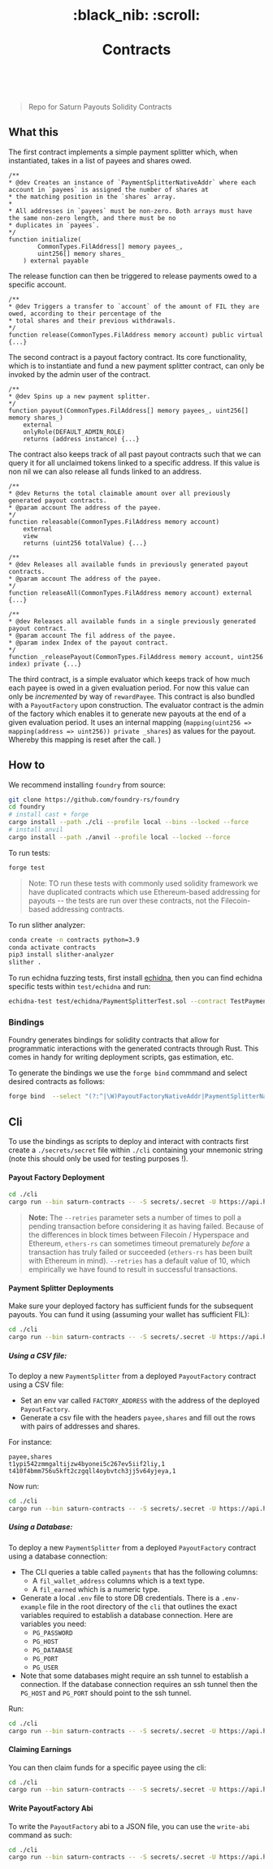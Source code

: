 <h1 align="center">
	<br>
	 :black_nib: :scroll:
	<br>
	<br>
	Contracts
	<br>
	<br>
	<br>
</h1>

> Repo for Saturn Payouts Solidity Contracts


## What this

The first contract implements a simple payment splitter which, when instantiated, takes in a list of payees and shares owed.

```solidity
/**
* @dev Creates an instance of `PaymentSplitterNativeAddr` where each account in `payees` is assigned the number of shares at
* the matching position in the `shares` array.
*
* All addresses in `payees` must be non-zero. Both arrays must have the same non-zero length, and there must be no
* duplicates in `payees`.
*/
function initialize(
        CommonTypes.FilAddress[] memory payees_,
        uint256[] memory shares_
    ) external payable

```

The release function can then be triggered to release payments owed to a specific account.

```solidity
/**
* @dev Triggers a transfer to `account` of the amount of FIL they are owed, according to their percentage of the
* total shares and their previous withdrawals.
*/
function release(CommonTypes.FilAddress memory account) public virtual {...}

```


The second contract is a payout factory contract. Its core functionality, which is to instantiate and fund a new payment splitter contract, can only be invoked by the admin user of the contract.

```solidity
/**
* @dev Spins up a new payment splitter.
*/
function payout(CommonTypes.FilAddress[] memory payees_, uint256[] memory shares_)
	external
	onlyRole(DEFAULT_ADMIN_ROLE)
	returns (address instance) {...}
```

The contract also keeps track of all past payout contracts such that we can query it for all unclaimed tokens linked to a specific address. If this value is non nil we can also release all funds linked to an address.

```solidity
/**
* @dev Returns the total claimable amount over all previously generated payout contracts.
* @param account The address of the payee.
*/
function releasable(CommonTypes.FilAddress memory account)
	external
	view
	returns (uint256 totalValue) {...}

/**
* @dev Releases all available funds in previously generated payout contracts.
* @param account The address of the payee.
*/
function releaseAll(CommonTypes.FilAddress memory account) external {...}

/**
* @dev Releases all available funds in a single previously generated payout contract.
* @param account The fil address of the payee.
* @param index Index of the payout contract.
*/
function _releasePayout(CommonTypes.FilAddress memory account, uint256 index) private {...}
```

The third contract, is a simple evaluator which keeps track of how much each payee is owed in a given evaluation period. For now this value can only be _incremented_ by way of `rewardPayee`. This contract is also bundled with a  `PayoutFactory` upon construction. The evaluator contract is the admin of the factory which enables it to generate new payouts at the end of a given evaluation period. It uses an internal mapping (`mapping(uint256 => mapping(address => uint256)) private _shares`) as values for the payout. Whereby this mapping is reset after the call. )



## How to


We recommend installing `foundry` from source:
```bash
git clone https://github.com/foundry-rs/foundry
cd foundry
# install cast + forge
cargo install --path ./cli --profile local --bins --locked --force
# install anvil
cargo install --path ./anvil --profile local --locked --force
```

To run tests:
```bash
forge test
```
> Note: TO run these tests with commonly used solidity framework we have duplicated contracts which use Ethereum-based addressing for payouts -- the tests are run over these contracts, not the Filecoin-based addressing contracts.

To run slither analyzer:
```bash
conda create -n contracts python=3.9
conda activate contracts
pip3 install slither-analyzer
slither .
```

To run echidna fuzzing tests, first install [echidna](https://github.com/crytic/echidna), then you can find echidna specific tests within `test/echidna` and run:

```bash
echidna-test test/echidna/PaymentSplitterTest.sol --contract TestPaymentSplitter --config echidnaconfig.yaml
```


### Bindings

Foundry generates bindings for solidity contracts that allow for programmatic interactions with the generated contracts through Rust. This comes in handy for writing deployment scripts, gas estimation, etc.

To generate the bindings we use the `forge bind` commmand and select desired contracts as follows:

```bash
forge bind  --select "(?:^|\W)PayoutFactoryNativeAddr|PaymentSplitterNativeAddr(?:$|\W)" --crate-name contract-bindings -b ./cli/bindings
```

## Cli

To use the bindings as scripts to deploy and interact with contracts first create a `./secrets/secret` file within `./cli` containing your mnemonic string (note this should only be used for testing purposes !).

#### Payout Factory Deployment
```bash
cd ./cli
cargo run --bin saturn-contracts -- -S secrets/.secret -U https://api.hyperspace.node.glif.io/rpc/v1 --retries=10 deploy

```

> **Note:** The `--retries` parameter sets a number of times to poll a pending transaction before considering it as having failed. Because of the differences in block times between Filecoin / Hyperspace and Ethereum, `ethers-rs` can sometimes timeout prematurely _before_ a transaction has truly failed or succeeded (`ethers-rs` has been built with Ethereum in mind). `--retries` has a default value of 10, which empirically we have found to result in successful transactions.


#### Payment Splitter Deployments

Make sure your deployed factory has sufficient funds for the subsequent payouts. You can fund it using (assuming your wallet has sufficient FIL): 

```bash 
cd ./cli
cargo run --bin saturn-contracts -- -S secrets/.secret -U https://api.hyperspace.node.glif.io/rpc/v1 --retries=10 fund -F $FACTORY_ADDRESS -A $PAYOUT_AMOUNT
```

##### Using a CSV file:
To deploy a new `PaymentSplitter` from a deployed `PayoutFactory` contract using a CSV file:
- Set an env var called `FACTORY_ADDRESS` with the address of the deployed `PayoutFactory`.
- Generate a csv file with the headers `payee,shares` and fill out the rows with pairs of addresses and shares.

For instance:

```csv
payee,shares
t1ypi542zmmgaltijzw4byonei5c267ev5iif2liy,1
t410f4bmm756u5kft2czgqll4oybvtch3jj5v64yjeya,1
```

Now run:
```bash
cd ./cli
cargo run --bin saturn-contracts -- -S secrets/.secret -U https://api.hyperspace.node.glif.io/rpc/v1 --retries=10 new-payout -F $FACTORY_ADDRESS -P ./secrets/payouts.csv
```

##### Using a Database:
To deploy a new `PaymentSplitter` from a deployed `PayoutFactory` contract using a database connection:
- The CLI queries a table called `payments` that has the following columns:
	- A `fil_wallet_address` columns which is a text type.
	- A `fil_earned` which is a numeric type.
- Generate a local `.env` file to store DB credentials. There is a `.env-example` file in the root directory of the `cli` that outlines the exact variables required to establish a database connection. Here are variables you need:
	- `PG_PASSWORD`
	- `PG_HOST`
	- `PG_DATABASE`
	- `PG_PORT`
	- `PG_USER`
- Note that some databases might require an ssh tunnel to establish a connection. If the database connection requires an ssh tunnel then the `PG_HOST` and `PG_PORT` should point to the ssh tunnel.

Run:
```bash
cd ./cli
cargo run --bin saturn-contracts -- -S secrets/.secret -U https://api.hyperspace.node.glif.io/rpc/v1 --retries=10 new-payout -F $FACTORY_ADDRESS --db-deploy
```
#### Claiming Earnings
You can then claim funds for a specific payee using the cli:
```bash
cd ./cli
cargo run --bin saturn-contracts -- -S secrets/.secret -U https://api.hyperspace.node.glif.io/rpc/v1 --retries=10 claim -F $FACTORY_ADDRESS -A $CLAIM_ADDRESS
```
#### Write PayoutFactory Abi
To write the `PayoutFactory` abi to a JSON file, you can use the `write-abi` command as such:

```bash
cd ./cli
cargo run --bin saturn-contracts -- -S secrets/.secret -U https://api.hyperspace.node.glif.io/rpc/v1 --retries=10 write-abi -P $ABI_PATH
```